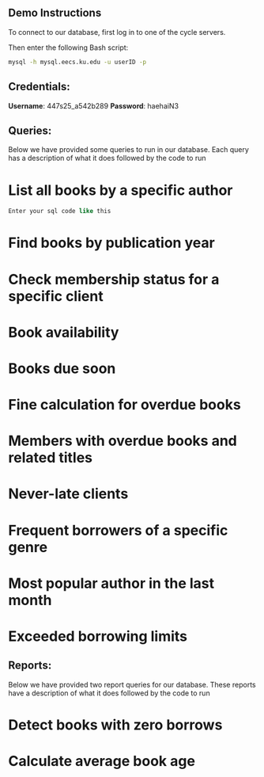 ## Demo Instructions

To connect to our database, first log in to one of the cycle servers.

Then enter the following Bash script:

```bash
mysql -h mysql.eecs.ku.edu -u userID -p
```

## Credentials:

**Username**: 447s25_a542b289
**Password**: haehaiN3

## Queries:

Below we have provided some queries to run in our database. Each query has a description of what it does followed by the code to run

# List all books by a specific author
```SQL
Enter your sql code like this
```

# Find books by publication year

# Check membership status for a specific client

# Book availability

# Books due soon

# Fine calculation for overdue books

<!-- Jack -->

# Members with overdue books and related titles

# Never-late clients

# Frequent borrowers of a specific genre

<!-- Liam -->

# Most popular author in the last month

# Exceeded borrowing limits


<!--
Jorge
Sam

More report ideas are in canvas -> databases -> files -> project

-->
## Reports:

Below we have provided two report queries for our database. These reports have a description of what it does followed by the code to run

# Detect books with zero borrows

# Calculate average book age

